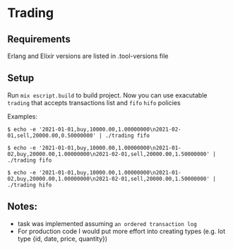 # Trading

## Requirements
Erlang and Elixir versions are listed in .tool-versions file

## Setup
Run `mix escript.build` to build project.
Now you can use exacutable `trading` that accepts transactions list and `fifo` `hifo` policies

Examples:
```
$ echo -e '2021-01-01,buy,10000.00,1.00000000\n2021-02-01,sell,20000.00,0.50000000' | ./trading fifo
```

```
$ echo -e '2021-01-01,buy,10000.00,1.00000000\n2021-01-02,buy,20000.00,1.00000000\n2021-02-01,sell,20000.00,1.50000000' | ./trading fifo
```

```
$ echo -e '2021-01-01,buy,10000.00,1.00000000\n2021-01-02,buy,20000.00,1.00000000\n2021-02-01,sell,20000.00,1.50000000' | ./trading hifo
```

## Notes:
- task was implemented assuming `an ordered transaction log`
- For production code I would put more effort into creating types (e.g. lot type {id, date, price, quantity})
